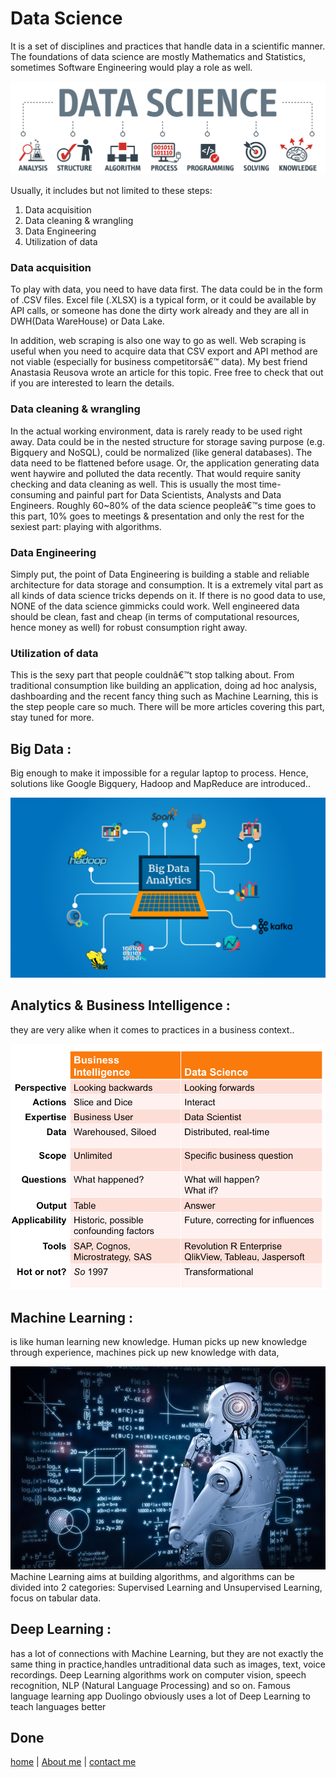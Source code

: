 # Data Science

It is a set of disciplines and practices that handle data in a scientific manner. The foundations of data science are mostly Mathematics and Statistics, sometimes Software Engineering would play a role as well.

![image](../img3/data_science.png)

Usually, it includes but not limited to these steps:
1. Data acquisition
2. Data cleaning & wrangling
3. Data Engineering
4. Utilization of data


### Data acquisition
To play with data, you need to have data first.
The data could be in the form of .CSV files. Excel file (.XLSX) is a typical form, or it could be available by API calls, or someone has done the dirty work already and they are all in DWH(Data WareHouse) or Data Lake.

In addition, web scraping is also one way to go as well. Web scraping is useful when you need to acquire data that CSV export and API method are not viable (especially for business competitorsâ€™ data). My best friend Anastasia Reusova wrote an article for this topic. Free free to check that out if you are interested to learn the details.

### Data cleaning & wrangling
In the actual working environment, data is rarely ready to be used right away.
Data could be in the nested structure for storage saving purpose (e.g. Bigquery and NoSQL), could be normalized (like general databases). The data need to be flattened before usage.
Or, the application generating data went haywire and polluted the data recently. That would require sanity checking and data cleaning as well.
This is usually the most time-consuming and painful part for Data Scientists, Analysts and Data Engineers. Roughly 60~80% of the data science peopleâ€™s time goes to this part, 10% goes to meetings & presentation and only the rest for the sexiest part: playing with algorithms.

### Data Engineering

Simply put, the point of Data Engineering is building a stable and reliable architecture for data storage and consumption. It is a extremely vital part as all kinds of data science tricks depends on it.
If there is no good data to use, NONE of the data science gimmicks could work.
Well engineered data should be clean, fast and cheap (in terms of computational resources, hence money as well) for robust consumption right away.

### Utilization of data
This is the sexy part that people couldnâ€™t stop talking about.
From traditional consumption like building an application, doing ad hoc analysis, dashboarding and the recent fancy thing such as Machine Learning, this is the step people care so much.
There will be more articles covering this part, stay tuned for more.



## Big Data :
Big enough to make it impossible for a regular laptop to process. Hence, solutions like Google Bigquery, Hadoop and MapReduce are introduced..

![image](../img3/Big_Data.webp)

## Analytics & Business Intelligence :
they are very alike when it comes to practices in a business context..

![image](../img3/analytics.png)

## Machine Learning :
is like human learning new knowledge. Human picks up new knowledge through experience, machines pick up new knowledge with data,

![image](../img3/machine_learning.jpg)
Machine Learning aims at building algorithms, and algorithms can be divided into 2 categories: Supervised Learning and Unsupervised Learning, focus on tabular data.

## Deep Learning :
has a lot of connections with Machine Learning, but they are not exactly the same thing in practice,handles untraditional data such as images, text, voice recordings. Deep Learning algorithms work on computer vision, speech recognition, NLP (Natural Language Processing) and so on. Famous language learning app Duolingo obviously uses a lot of Deep Learning to teach languages better

Done
---
 
[home](../README.md) | [About me](../about-me.md) | [contact me](../contact-me.md)